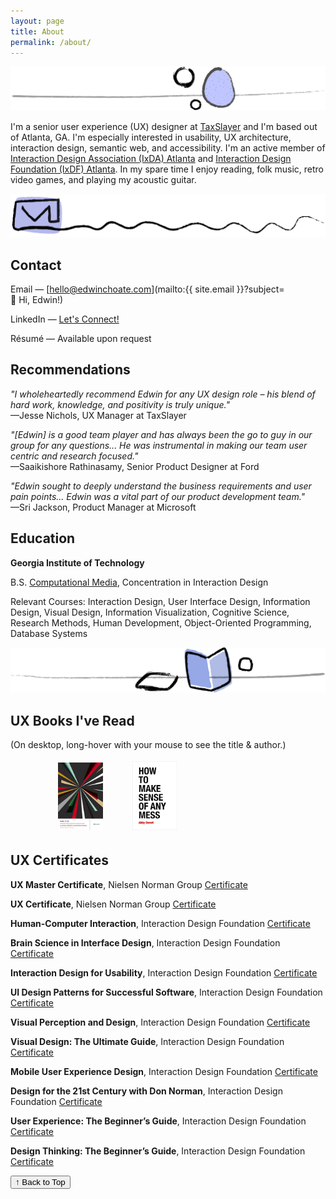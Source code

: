 ```yaml
---
layout: page
title: About
permalink: /about/
---
```


![](/assets/img/pebbles.png)

<span><script src="/assets/scripts/greeting.js"></script><span> I'm a senior user experience (UX) designer at [TaxSlayer](https://www.taxslayer.com/) and I'm based out of Atlanta, GA. I'm especially interested in usability, UX architecture, interaction design, semantic web, and accessibility. I'm an active member of [Interaction Design Association (IxDA) Atlanta](https://ixda.org/local-groups/ixda-atlanta/) and [Interaction Design Foundation (IxDF) Atlanta](https://www.interaction-design.org/local-group/north-america/united-states/atlanta?r=edwin-choate). In my spare time I enjoy reading, folk music, retro video games, and playing my acoustic guitar.

![](/assets/img/squiggle-mail.png)

## Contact

Email &mdash; [hello@edwinchoate.com](mailto:{{ site.email }}?subject=👋&nbsp;Hi,&nbsp;Edwin!)

LinkedIn &mdash; [Let's Connect!](https://www.linkedin.com/in/edwinchoate)

Résumé &mdash; Available upon request

## Recommendations

_"I wholeheartedly recommend Edwin for any UX design role – his blend of hard work, knowledge, and positivity is truly unique."_<br>
&mdash;Jesse Nichols, UX Manager at TaxSlayer

_"[Edwin] is a good team player and has always been the go to guy in our group for any questions... He was instrumental in making our team user centric and research focused."_<br>
&mdash;Saaikishore Rathinasamy, Senior Product Designer at Ford

_"Edwin sought to deeply understand the business requirements and user pain points... Edwin was a vital part of our product development team."_<br>
&mdash;Sri Jackson, Product Manager at Microsoft

## Education

**Georgia Institute of Technology**

B.S. [Computational Media](https://catalog.gatech.edu/programs/computational-media-bs/), Concentration in Interaction Design

Relevant Courses: Interaction Design, User Interface Design, Information Design, Visual Design, Information Visualization, Cognitive Science, Research Methods, Human Development, Object-Oriented Programming, Database Systems

![](/assets/img/squiggle-books.png)

## UX Books I've Read

(On desktop, long-hover with your mouse to see the title & author.)

<style> 
    .book { 
        width: 72px; 
        margin: 4px;
    } 
</style>

<img class="book" alt="" src="/assets/img/books/build-better-products.jpg" title="Build Better Products by Laura Klein">
<img class="book" alt="" src="/assets/img/books/orchestrating-experiences.jpg" title="Orchestrating Experiences by Chris Risdon">
<img class="book" alt="" src="/assets/img/books/alone-together.jpg" title="Alone Together by Sherry Turkle">
<img class="book" alt="" src="/assets/img/books/design-of-everyday-things.jpg" title="The Design of Everyday Things by Don Norman">
<img class="book" alt="" src="/assets/img/books/hooked.jpg" title="Hooked by Nir Eyal">
<img class="book" alt="" src="/assets/img/books/practical-empathy.jpg" title="Practical Empathy by Indi Young">
<img class="book" alt="" src="/assets/img/books/make-it-so.png" title="Make It So by Nathan Shedroff and Christopher Noessel">
<img class="book" alt="" src="/assets/img/books/refactoring-UI.jpg" title="Refactoring UI by Adam Wathan and Steve Schoger">
<img class="book" alt="" src="/assets/img/books/design-for-emotion.jpg" title="Designing for Emotion by Aarron Walter">
<img class="book" alt="" src="/assets/img/books/100-things.jpg" title="100 Things Every Designer Needs to Know About People by Susan Weinschenk">
<img class="book" alt="" src="/assets/img/books/how-to-make-sense-of-any-mess.png" title="How to Make Sense of Any Mess by Abby Covert">
<img class="book" alt="" src="/assets/img/books/dont-make-me-think.jpg" title="Don't Make Me Think by Steve Krug">
<img class="book" alt="" src="/assets/img/books/information-architecture.jpg" title="Information Architecture for the World Wide Web by Louis Rosenfeld">
<img class="book" alt="" src="/assets/img/books/lean-ux.jpg" title="Lean UX by Jeff Gothelf">
<img class="book" alt="" src="/assets/img/books/measuring-the-ux.jpg" title="Measuring the User Experience by Tom Tullis">
<img class="book" alt="" src="/assets/img/books/reclaiming-conversation.jpg" title="Reclaiming Conversation by Sherry Turkle">
<img class="book" alt="" src="/assets/img/books/thinking-fast-and-slow.jpg" title="Thinking Fast and Slow by Daniel Kahneman">

## UX Certificates

**UX Master Certificate**, Nielsen Norman Group [Certificate](/assets/img/certificates/NNG-UX-Master-Certificate-Choate.jpg)

**UX Certificate**, Nielsen Norman Group [Certificate](/assets/img/certificates/NNG-UX-Certificate-Choate.jpg)

**Human-Computer Interaction**, Interaction Design Foundation [Certificate](/assets/img/certificates/course-certificate-human-computer-interaction.jpg)

**Brain Science in Interface Design**, Interaction Design Foundation [Certificate](/assets/img/certificates/course-certificate-the-brain-and-technology-brain-science-in-interface-design.jpg)

**Interaction Design for Usability**, Interaction Design Foundation [Certificate](/assets/img/certificates/course-certificate-interaction-design-for-usability.jpg)

**UI Design Patterns for Successful Software**, Interaction Design Foundation [Certificate](/assets/img/certificates/course-certificate-ui-design-patterns-for-successful-software.jpg)

**Visual Perception and Design**, Interaction Design Foundation [Certificate](/assets/img/certificates/course-certificate-the-ultimate-guide-to-visual-perception-and-design.jpg)

**Visual Design: The Ultimate Guide**, Interaction Design Foundation [Certificate](/assets/img/certificates/course-certificate-visual-design-the-ultimate-guide.jpg)

**Mobile User Experience Design**, Interaction Design Foundation [Certificate](/assets/img/certificates/course-certificate-mobile-user-experience-design.jpg)

**Design for the 21st Century with Don Norman**, Interaction Design Foundation [Certificate](/assets/img/certificates/course-certificate-design-for-the-21st-century.jpg)

**User Experience: The Beginner’s Guide**, Interaction Design Foundation [Certificate](/assets/img/certificates/course-certificate-user-experience-the-beginner-s-guide.jpg)

**Design Thinking: The Beginner’s Guide**, Interaction Design Foundation [Certificate](/assets/img/certificates/course-certificate-design-thinking-the-beginner-s-guide.jpg)

<button onclick="window.location.href='#top'">&uarr; Back to Top</button>
